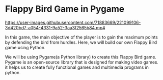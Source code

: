 # Flappy Bird Game in Pygame

https://user-images.githubusercontent.com/71883669/221099106-3d420bd7-a054-4331-9a52-3aa3f2565b84.mp4

In this game, the main objective of the player is to gain the maximum points by defending the bird from hurdles. Here, we will build our own Flappy Bird game using Python.

We will be using Pygame(a Python library) to create this Flappy Bird game. Pygame is an open-source library that is designed for making video games. it helps us to create fully functional games and multimedia programs in python.
